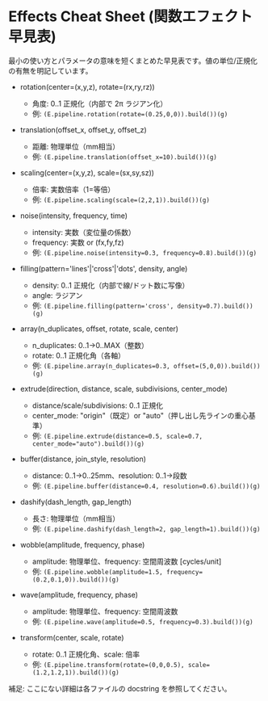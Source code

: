 # Effects Cheat Sheet (関数エフェクト早見表)

最小の使い方とパラメータの意味を短くまとめた早見表です。値の単位/正規化の有無を明記しています。

- rotation(center=(x,y,z), rotate=(rx,ry,rz))
  - 角度: 0..1 正規化（内部で 2π ラジアン化）
  - 例: `(E.pipeline.rotation(rotate=(0.25,0,0)).build())(g)`

- translation(offset_x, offset_y, offset_z)
  - 距離: 物理単位（mm相当）
  - 例: `(E.pipeline.translation(offset_x=10).build())(g)`

- scaling(center=(x,y,z), scale=(sx,sy,sz))
  - 倍率: 実数倍率（1=等倍）
  - 例: `(E.pipeline.scaling(scale=(2,2,1)).build())(g)`

- noise(intensity, frequency, time)
  - intensity: 実数（変位量の係数）
  - frequency: 実数 or (fx,fy,fz)
  - 例: `(E.pipeline.noise(intensity=0.3, frequency=0.8).build())(g)`

- filling(pattern='lines'|'cross'|'dots', density, angle)
  - density: 0..1 正規化（内部で線/ドット数に写像）
  - angle: ラジアン
  - 例: `(E.pipeline.filling(pattern='cross', density=0.7).build())(g)`

- array(n_duplicates, offset, rotate, scale, center)
  - n_duplicates: 0..1→0..MAX（整数）
  - rotate: 0..1 正規化角（各軸）
  - 例: `(E.pipeline.array(n_duplicates=0.3, offset=(5,0,0)).build())(g)`

- extrude(direction, distance, scale, subdivisions, center_mode)
  - distance/scale/subdivisions: 0..1 正規化
  - center_mode: "origin"（既定）or "auto"（押し出し先ラインの重心基準）
  - 例: `(E.pipeline.extrude(distance=0.5, scale=0.7, center_mode="auto").build())(g)`

- buffer(distance, join_style, resolution)
  - distance: 0..1→0..25mm、resolution: 0..1→段数
  - 例: `(E.pipeline.buffer(distance=0.4, resolution=0.6).build())(g)`

- dashify(dash_length, gap_length)
  - 長さ: 物理単位（mm相当）
  - 例: `(E.pipeline.dashify(dash_length=2, gap_length=1).build())(g)`

- wobble(amplitude, frequency, phase)
  - amplitude: 物理単位、frequency: 空間周波数 [cycles/unit]
  - 例: `(E.pipeline.wobble(amplitude=1.5, frequency=(0.2,0.1,0)).build())(g)`

- wave(amplitude, frequency, phase)
  - amplitude: 物理単位、frequency: 空間周波数
  - 例: `(E.pipeline.wave(amplitude=0.5, frequency=0.3).build())(g)`

- transform(center, scale, rotate)
  - rotate: 0..1 正規化角、scale: 倍率
  - 例: `(E.pipeline.transform(rotate=(0,0,0.5), scale=(1.2,1.2,1)).build())(g)`

補足: ここにない詳細は各ファイルの docstring を参照してください。
